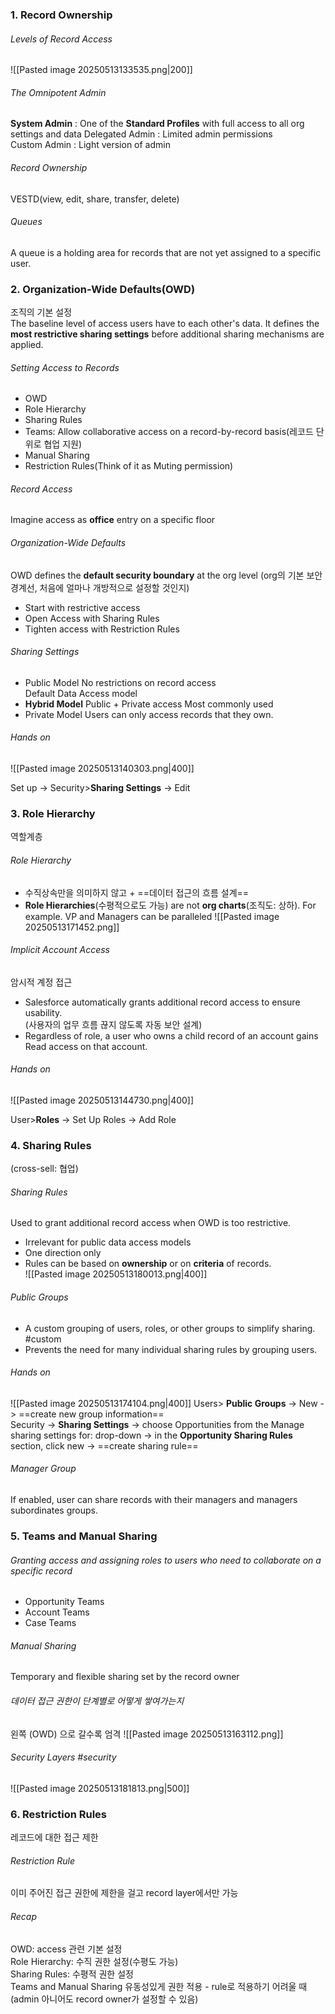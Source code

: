 ### 1. Record Ownership

###### Levels of Record Access  
![[Pasted image 20250513133535.png|200]]

###### The Omnipotent Admin
**System Admin** : One of the **Standard Profiles** with full access to all org settings and data
Delegated Admin : Limited admin permissions  
Custom Admin : Light version of admin

###### Record Ownership
VESTD(view, edit, share, transfer, delete)

###### Queues
A queue is a holding area for records that are not yet assigned to a specific user.

### 2. Organization-Wide Defaults(OWD)
조직의 기본 설정  
The baseline level of access users have to each other's data.
It defines the **most restrictive sharing settings** before additional sharing mechanisms are applied.
###### Setting Access to Records
- OWD
- Role Hierarchy
- Sharing Rules
- Teams: Allow collaborative access on a record-by-record basis(레코드 단위로 협업 지원)
- Manual Sharing
- Restriction Rules(Think of it as Muting permission)

###### Record Access
Imagine access as **office** entry on a specific floor

###### Organization-Wide Defaults
OWD defines the **default security boundary**  at the org level
(org의 기본 보안 경계선, 처음에 얼마나 개방적으로 설정할 것인지)
- Start with restrictive access
- Open Access with Sharing Rules
- Tighten access with Restriction Rules

###### Sharing Settings 
- Public Model
  No restrictions on record access  
  Default Data Access model  
- **Hybrid Model**
  Public + Private access
  Most commonly used
- Private Model
  Users can only access records that they own.

###### Hands on

![[Pasted image 20250513140303.png|400]]

Set up -> Security>**Sharing Settings** -> Edit

### 3. Role Hierarchy
역할계층
###### Role Hierarchy
- 수직상속만을 의미하지 않고 + ==데이터 접근의 흐름 설계==
- **Role Hierarchies**(수평적으로도 가능) are not **org charts**(조직도: 상하).
  For example. 
  VP and Managers can be paralleled
  ![[Pasted image 20250513171452.png]]


###### Implicit Account Access
암시적 계정 접근

- Salesforce automatically grants additional record access to ensure usability.  
  (사용자의 업무 흐름 끊지 않도록 자동 보안 설계)  
- Regardless of role, a user who owns a child record of an account gains Read access on that account.

###### Hands on
![[Pasted image 20250513144730.png|400]]

User>**Roles** -> Set Up Roles -> Add Role 



### 4. Sharing Rules
(cross-sell: 협업)  
###### Sharing Rules
Used to grant additional record access when OWD is too restrictive.
- Irrelevant for public data access models
- One direction only
- Rules can be based on **ownership** or on **criteria** of records.  
  ![[Pasted image 20250513180013.png|400]]

###### Public Groups
- A custom grouping of users, roles, or other groups to simplify sharing. #custom
- Prevents the need for many individual sharing rules by grouping users.

###### Hands on
![[Pasted image 20250513174104.png|400]]
Users> **Public Groups** -> New -> ==create new group information==  
Security -> **Sharing Settings** -> choose Opportunities from the Manage sharing settings for: drop-down -> in the **Opportunity Sharing Rules** section, click new -> ==create sharing rule==

###### Manager Group
If enabled, user can share records with their managers and managers subordinates groups.

### 5. Teams and Manual Sharing

###### Granting access and assigning roles to users who need to collaborate on a specific record
- Opportunity Teams
- Account Teams
- Case Teams

###### Manual Sharing
Temporary and flexible sharing set by the record owner

###### 데이터 접근 권한이 단계별로 어떻게 쌓여가는지 
왼쪽 (OWD) 으로 갈수록 엄격 
![[Pasted image 20250513163112.png]]
###### Security Layers #security 
![[Pasted image 20250513181813.png|500]]
### 6. Restriction Rules
레코드에 대한 접근 제한
###### Restriction Rule 
이미 주어진 접근 권한에 제한을 걸고 record layer에서만 가능




###### Recap
OWD: access 관련 기본 설정  
Role Hierarchy: 수직 권한 설정(수평도 가능)  
Sharing Rules: 수평적 권한 설정  
Teams and Manual Sharing 유동성있게 권한 적용 - rule로 적용하기 어려울 때   
(admin 아니어도 record owner가 설정할 수 있음)  